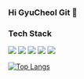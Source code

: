 ### Hi GyuCheol Git 👋

<!--
**kgc0120/kgc0120** is a ✨ _special_ ✨ repository because its `README.md` (this file) appears on your GitHub profile.

Here are some ideas to get you started:

- 🔭 I’m currently working on ...
- 🌱 I’m currently learning ...
- 👯 I’m looking to collaborate on ...
- 🤔 I’m looking for help with ...
- 💬 Ask me about ...
- 📫 How to reach me: ...
- 😄 Pronouns: ...
- ⚡ Fun fact: ...
-->

### Tech Stack
<!-- <a href="[연결할 링크]" target="_blank"><img src="https://img.shields.io/badge/[쓰고 싶은 텍스트]-[컬러 코드]?style=flat-square&logo=[브랜드 이름]&logoColor=white"/></a> -->
<!-- https://simpleicons.org/?q=ORACL 기술 스택 아이콘 사이트-->
<a href="" target="_blank"><img src="https://img.shields.io/badge/Java-007396?style=flat-square&logo=Java&logoColor=white"/></a>
<a href="" target="_blank"><img src="https://img.shields.io/badge/SpringBoot-6DB33F?style=flat-square&logo=SpringBoot&logoColor=white"/></a>
<a href="" target="_blank"><img src="https://img.shields.io/badge/Javascript-F7DF1E?style=flat-square&logo=Javascript&logoColor=white"/></a>
<a href="" target="_blank"><img src="https://img.shields.io/badge/MySQL-4479A1?style=flat-square&logo=MySQL&logoColor=white"/></a>
<a href="" target="_blank"><img src="https://img.shields.io/badge/Oracle-F80000?style=flat-square&logo=Oracle&logoColor=white"/></a>

[![Top Langs](https://github-readme-stats.vercel.app/api/top-langs/?username=anuraghazra)](https://github.com/anuraghazra/github-readme-stats)
